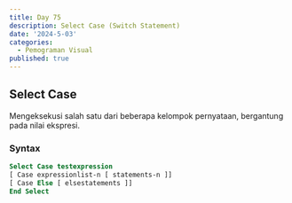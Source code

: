 ```yaml
---
title: Day 75
description: Select Case (Switch Statement)
date: '2024-5-03'
categories:
  - Pemograman Visual
published: true
---
```


## Select Case

Mengeksekusi salah satu dari beberapa kelompok pernyataan, bergantung pada nilai ekspresi.

### Syntax

```vb
Select Case testexpression
[ Case expressionlist-n [ statements-n ]]
[ Case Else [ elsestatements ]]
End Select
```
